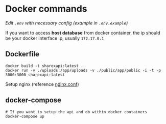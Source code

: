 # Docker commands

*Edit `.env` with necessary config (example in `.env.example`)*

If you want to access **host database** from docker container, the ip should be your docker interface ip, usually `172.17.0.1`

## Dockerfile
```
docker build -t sharexapi:latest .
docker run -v ./uploads:/app/uploads -v ./public/app/public -i -t -p 3000:3000 sharexapi:latest
```
Setup nginx (reference [nginx.conf](./nginx.conf))

## docker-compose
```
# If you want to setup the api and db within docker containers
docker-compose up
```
